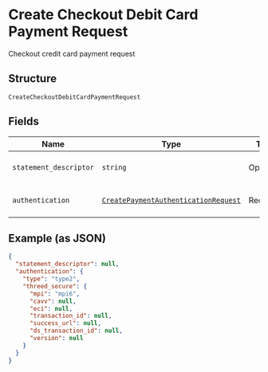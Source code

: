 
# Create Checkout Debit Card Payment Request

Checkout credit card payment request

## Structure

`CreateCheckoutDebitCardPaymentRequest`

## Fields

| Name | Type | Tags | Description |
|  --- | --- | --- | --- |
| `statement_descriptor` | `string` | Optional | Card invoice text descriptor |
| `authentication` | [`CreatePaymentAuthenticationRequest`](../../doc/models/create-payment-authentication-request.md) | Required | Creates payment authentication |

## Example (as JSON)

```json
{
  "statement_descriptor": null,
  "authentication": {
    "type": "type2",
    "threed_secure": {
      "mpi": "mpi6",
      "cavv": null,
      "eci": null,
      "transaction_id": null,
      "success_url": null,
      "ds_transaction_id": null,
      "version": null
    }
  }
}
```


